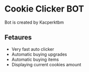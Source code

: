 # Cookie Clicker BOT
Bot is created by Kacperktbm

## Fetaures
- Very fast auto clicker
- Automatic buying upgrades
- Automatic buying items
- Displaying current cookies amount

